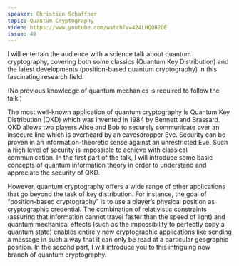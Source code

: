 ```yaml
---
speaker: Christian Schaffner
topic: Quantum Cryptography
video: https://www.youtube.com/watch?v=424LHQQB2DE
issue: 49
---
```


I will entertain the audience with a science talk about quantum cryptography, covering both some classics (Quantum Key Distribution) and the latest developments (position-based quantum cryptography) in this fascinating research field.

(No previous knowledge of quantum mechanics is required to follow the talk.)

The most well-known application of quantum cryptography is Quantum Key Distribution (QKD) which was invented in 1984 by Bennett and Brassard. QKD allows two players Alice and Bob to securely communicate over an insecure line which is overheard by an eavesdropper Eve. Security can be proven in an information-theoretic sense against an unrestricted Eve. Such a high level of security is impossible to achieve with classical communication. In the first part of the talk, I will introduce some basic concepts of quantum information theory in order to understand and appreciate the security of QKD.

However, quantum cryptography offers a wide range of other applications that go beyond the task of key distribution. For instance, the goal of “position-based cryptography” is to use a player’s physical position as cryptographic credential. The combination of relativistic constraints (assuring that information cannot travel faster than the speed of light) and quantum mechanical effects (such as the impossibility to perfectly copy a quantum state) enables entirely new cryptographic applications like sending a message in such a way that it can only be read at a particular geographic position. In the second part, I will introduce you to this intriguing new branch of quantum cryptography.

